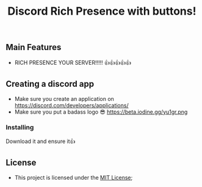 <p align="center">
	<h1 align="center">
		Discord Rich Presence with buttons!
	</h1>
</p>

<br/>


## Main Features
- RICH PRESENCE YOUR SERVER!!!!! 👍👍👍👍👍

## Creating a discord app
- Make sure you create an application on https://discord.com/developers/applications/
- Make sure you put a badass logo 😎 https://beta.iodine.gg/yu1gr.png

### Installing
Download it and ensure it👍


## License
- This project is licensed under the [MIT License](https://github.com/synterrr/monke.io/LICENSE);
